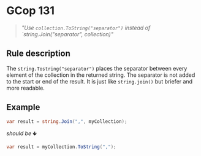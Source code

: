 ﻿# GCop 131

> *"Use `collection.ToString("separator")` instead of `string.Join("separator", collection)"*

## Rule description

The `string.Tostring("separator")` places the separator between every element of the collection in the returned string. The separator is not added to the start or end of the result. It is just like `string.join()` but briefer and more readable.

## Example

```csharp
var result = string.Join(",", myCollection);
```

*should be* 🡻

```csharp
var result = myCollection.ToString(",");
```